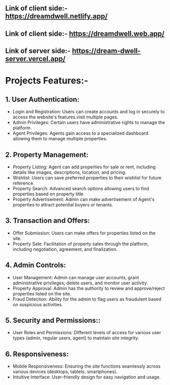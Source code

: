 ## Link of client side:- https://dreamdwell.netlify.app/
## Link of client side:- https://dreamdwell.web.app/
## Link of server side:- https://dream-dwell-server.vercel.app/

# Projects Features:-
## 1. User Authentication: 
  + Login and Registration: Users can create accounts and log in securely to access the website's features.visit multiple pages.
  + Admin Privileges: Certain users have administrative rights to manage the platform.
  + Agent Privileges: Agents gain access to a specialized dashboard allowing them to manage multiple properties. 
## 2. Property Management:
  + Property Listing: Agent can add properties for sale or rent, including details like images, descriptions, location, and pricing.
  + Wishlist: Users can save preferred properties to their wishlist for future reference.
  + Property Search: Advanced search options allowing users to find properties based on property title
  + Property Advertisement: Admin can make advertisement of Agent's properties to attract potential buyers or tenants.
## 3. Transaction and Offers:
  + Offer Submission: Users can make offers for properties listed on the site. 
  + Property Sale: Facilitation of property sales through the platform, including negotiation, agreement, and finalization.
## 4. Admin Controls:
  + User Management: Admin can manage user accounts, grant administrative privileges, delete users, and monitor user activity.
  + Property Approval: Admin has the authority to review and approve/reject properties listed on the site.
  + Fraud Detection: Ability for the admin to flag users as fraudulent based on suspicious activities.
## 5. Security and Permissions::
  + User Roles and Permissions: Different levels of access for various user types (admin, regular users, agent) to maintain site integrity.
## 6. Responsiveness:
  + Mobile Responsiveness: Ensuring the site functions seamlessly across various devices (desktops, tablets, smartphones).
  + Intuitive Interface: User-friendly design for easy navigation and usage.